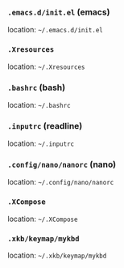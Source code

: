 ### `.emacs.d/init.el` (emacs)
location: `~/.emacs.d/init.el`  

### `.Xresources`
location: `~/.Xresources`  

### `.bashrc` (bash)
location: `~/.bashrc`  

### `.inputrc` (readline)
location: `~/.inputrc`  

### `.config/nano/nanorc` (nano)
location: `~/.config/nano/nanorc`  

### `.XCompose`
location: `~/.XCompose`  

### `.xkb/keymap/mykbd`
location: `~/.xkb/keymap/mykbd`  

